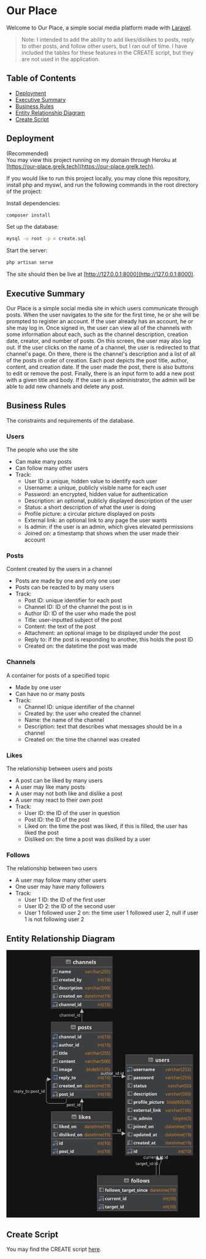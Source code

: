 # Our Place

Welcome to Our Place, a simple social media platform made with 
[Laravel](https://laravel.com).

> Note: I intended to add the ability to add likes/dislikes to posts, reply to other
> posts, and follow other users, but I ran out of time. I have included the tables
> for these features in the CREATE script, but they are not used in the application.

## Table of Contents

* [Deployment](#-deployment)
* [Executive Summary](##-executive-summary)
* [Business Rules](##-business-rules)
* [Entity Relationship Diagram](##-entity-relationship-diagram)
* [Create Script](##-create-script)

## Deployment

(Recommended)  
You may view this project running on my domain through Heroku at
[https://our-place.grelk.tech](https://our-place.grelk.tech).

If you would like to run this project locally, you may clone this repository, install
php and myswl, and run the following commands in the root directory of the project:

Install dependencies:

```bash
composer install
```

Set up the database:

```bash
mysql -u root -p < create.sql
```

Start the server:

```bash
php artisan serve
```

The site should then be live at [http://127.0.0.1:8000](http://127.0.0.1:8000).

## Executive Summary

Our Place is a simple social media site in which users communicate through posts. When
the user navigates to the site for the first time, he or she will be prompted to
register an account. If the user already has an account, he or she may log in. Once
signed in, the user can view all of the channels with some information about each,
such as the channel description, creation date, creator, and number of posts. On this
screen, the user may also log out. If the user clicks on the name of a channel, the
user is redirected to that channel's page. On there, there is the channel's 
description and a list of all of the posts in order of creation. Each post depicts 
the post title, author, content, and creation date. If the user made the post, there
is also buttons to edit or remove the post. Finally, there is an input form to add
a new post with a given title and body. If the user is an administrator, the admin
will be able to add new channels and delete any post.

## Business Rules

The constraints and requirements of the database.

### Users

The people who use the site

* Can make many posts
* Can follow many other users
* Track:
    * User ID: a unique, hidden value to identify each user
    * Username: a unique, publicly visible name for each user
    * Password: an encrypted, hidden value for authentication
    * Description: an optional, publicly displayed description of the user
    * Status: a short description of what the user is doing
    * Profile picture: a circular picture displayed on posts
    * External link: an optional link to any page the user wants
    * Is admin: if the user is an admin, which gives elevated permissions
    * Joined on: a timestamp that shows when the user made their account

### Posts

Content created by the users in a channel

* Posts are made by one and only one user
* Posts can be reacted to by many users
* Track:
    * Post ID: unique identifier for each post
    * Channel ID: ID of the channel the post is in
    * Author ID: ID of the user who made the post
    * Title: user-inputted subject of the post
    * Content: the text of the post
    * Attachment: an optional image to be displayed under the post
    * Reply to: if the post is responding to another, this holds the post ID
    * Created on: the datetime the post was made

### Channels

A container for posts of a specified topic

* Made by one user
* Can have no or many posts
* Track:
    * Channel ID: unique identifier of the channel
    * Created by: the user who created the channel
    * Name: the name of the channel
    * Description: text that describes what messages should be in a channel
    * Created on: the time the channel was created

### Likes

The relationship between users and posts

* A post can be liked by many users
* A user may like many posts
* A user may not both like and dislike a post
* A user may react to their own post
* Track:
    * User ID: the ID of the user in question
    * Post ID: the ID of the post
    * Liked on: the time the post was liked, if this is filled, the user has liked the post
    * Disliked on: the time a post was disliked by a user

### Follows

The relationship between two users

* A user may follow many other users
* One user may have many followers
* Track:
    * User 1 ID: the ID of the first user
    * User ID 2: the ID of the second user
    * User 1 followed user 2 on: the time user 1 followed user 2, null if user 1 is not following user 2

## Entity Relationship Diagram

![Entity Relationship Diagram](our_place.png)

## Create Script

You may find the CREATE script [here](create.sql).
